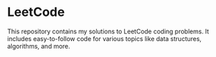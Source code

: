 # LeetCode
This repository contains my solutions to LeetCode coding problems. It includes easy-to-follow code for various topics like data structures, algorithms, and more.
